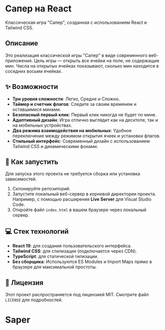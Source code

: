 # Сапер на React

Классическая игра "Сапер", созданная с использованием React и Tailwind CSS.

## Описание

Это реализация классической игры "Сапер" в виде современного веб-приложения. Цель игры — открыть все ячейки на поле, не содержащие мин. Числа на открытых ячейках показывают, сколько мин находится в соседних восьми ячейках.

## ✨ Возможности

-   **Три уровня сложности**: Легко, Средне и Сложно.
-   **Таймер и счетчик флагов**: Следите за своим временем и оставшимися минами.
-   **Безопасный первый клик**: Первый клик никогда не будет по мине.
-   **Адаптивный дизайн**: Игра отлично выглядит как на десктопе, так и на мобильных устройствах.
-   **Два режима взаимодействия на мобильных**: Удобное переключение между режимом открытия ячеек и установки флагов.
-   **Стильный интерфейс**: Современный дизайн с использованием Tailwind CSS и динамическими фонами.

## 🚀 Как запустить

Для запуска этого проекта не требуется сборка или установка зависимостей.

1.  Склонируйте репозиторий.
2.  Запустите локальный веб-сервер в корневой директории проекта. Например, с помощью расширения **Live Server** для Visual Studio Code.
3.  Откройте файл `index.html` в вашем браузере через локальный сервер.

## 💻 Стек технологий

-   **React 19**: для создания пользовательского интерфейса.
-   **Tailwind CSS**: для стилизации (подключается через CDN).
-   **TypeScript**: для статической типизации.
-   **Без сборщика**: Используются ES Modules и Import Maps прямо в браузере для максимальной простоты.

## 📄 Лицензия

Этот проект распространяется под лицензией MIT. Смотрите файл `LICENSE` для подробностей.
# Saper
